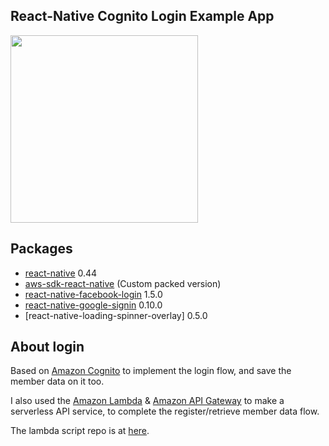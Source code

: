 React-Native Cognito Login Example App
---

<img src="http://i.imgur.com/VJi9H8V.png" width="300" />

## Packages

* [react-native](https://github.com/facebook/react-native) 0.44
* [aws-sdk-react-native](https://github.com/awslabs/aws-sdk-react-native) (Custom packed version)
* [react-native-facebook-login](https://github.com/magus/react-native-facebook-login) 1.5.0
* [react-native-google-signin](https://github.com/devfd/react-native-google-signin) 0.10.0
* [react-native-loading-spinner-overlay] 0.5.0

## About login

Based on [Amazon Cognito](https://aws.amazon.com/cognito/) to implement the login flow, and save the member data on it too.

I also used the [Amazon Lambda](https://aws.amazon.com/lambda/) & [Amazon API Gateway](https://aws.amazon.com/api-gateway/) to make a serverless API service, to complete the register/retrieve member data flow.

The lambda script repo is at [here](https://github.com/patw0929/cognito-login-example-api-aws-lambda).
